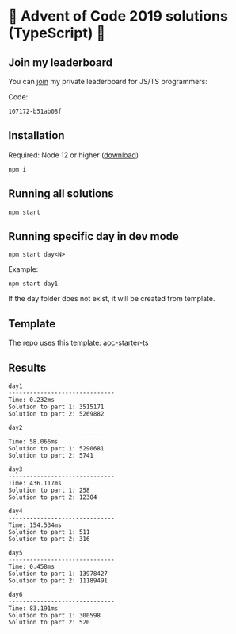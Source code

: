 # 🎄 Advent of Code 2019 solutions (TypeScript) 🎄

## Join my leaderboard

You can [join](https://adventofcode.com/2019/leaderboard/private) my private leaderboard for JS/TS programmers:

Code:

```
107172-b51ab08f
```

## Installation

Required: Node 12 or higher ([download](https://nodejs.org/en/download/))

```
npm i
```

## Running all solutions

```
npm start
```

## Running specific day in dev mode

```
npm start day<N>
```

Example:

```
npm start day1
```

If the day folder does not exist, it will be created from template.

## Template

The repo uses this template: [aoc-starter-ts](https://github.com/caderek/aoc-starter-ts)

## Results

```
day1
------------------------------
Time: 0.232ms
Solution to part 1: 3515171
Solution to part 2: 5269882

day2
------------------------------
Time: 58.066ms
Solution to part 1: 5290681
Solution to part 2: 5741

day3
------------------------------
Time: 436.117ms
Solution to part 1: 258
Solution to part 2: 12304

day4
------------------------------
Time: 154.534ms
Solution to part 1: 511
Solution to part 2: 316

day5
------------------------------
Time: 0.458ms
Solution to part 1: 13978427
Solution to part 2: 11189491

day6
------------------------------
Time: 83.191ms
Solution to part 1: 300598
Solution to part 2: 520
```
